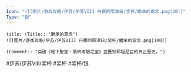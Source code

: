 ```yaml
---
Icon: "![[图片/游戏攻略/伊苏/伊苏VIII 丹娜的陨涕日/奖杯/繼承的意念.png|30]]"
Type: "银"
---
```

```ad-common-silver-trophy
title: (Title:: "繼承的意念")
![[图片/游戏攻略/伊苏/伊苏VIII 丹娜的陨涕日/奖杯/繼承的意念.png|100]]

(Comment:: "突破《地下聖堂・最終考驗之室》並獲知耶坦尼亞的真正歷史。")
```

#伊苏/伊苏VIII/奖杯 #奖杯 #奖杯/银
